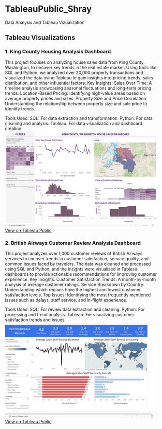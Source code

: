 # TableauPublic_Shray
Data Analysis and Tableau Vizualization 

## Tableau Visualizations

### 1. King County Housing Analysis Dashboard
This project focuses on analyzing house sales data from King County, Washington, to uncover key trends in the real estate market. Using tools like SQL and Python, we analyzed over 20,000 property transactions and visualized the data using Tableau to gain insights into pricing trends, sales distribution, and other influential factors.
Key Insights:
Sales Over Time: A timeline analysis showcasing seasonal fluctuations and long-term pricing trends.
Location-Based Pricing: Identifying high-value areas based on average property prices and sizes.
Property Size and Price Correlation: Understanding the relationship between property size and sale price to identify trends.

Tools Used:
SQL: For data extraction and transformation.
Python: For data cleaning and analysis.
Tableau: For data visualization and dashboard creation.
![Image description](https://github.com/shrayarora99/TableauPublic_Shray/blob/main/Washington%20House%20Sales%20Analysis.png)
[View on Tableau Public](https://public.tableau.com/path_to_your_viz)

### 2. British Airways Customer Review Analysis Dashboard
This project analyzes over 1,000 customer reviews of British Airways services to uncover trends in customer satisfaction, service quality, and common issues faced by travelers. The data was cleaned and processed using SQL and Python, and the insights were visualized in Tableau dashboards to provide actionable recommendations for improving customer experience.
Key Insights:
Customer Satisfaction Trends: A month-by-month analysis of average customer ratings.
Service Breakdown by Country: Understanding which regions have the highest and lowest customer satisfaction levels.
Top Issues: Identifying the most frequently mentioned issues such as delays, staff service, and in-flight experience.

Tools Used:
SQL: For review data extraction and cleaning.
Python: For processing and trend analysis.
Tableau: For visualizing customer satisfaction trends and issues.
![Image description](https://github.com/shrayarora99/TableauPublic_Shray/blob/main/British%20Airways%20Customer%20Reviews%20Analysis.png)
[View on Tableau Public](https://public.tableau.com/path_to_your_other_viz)

